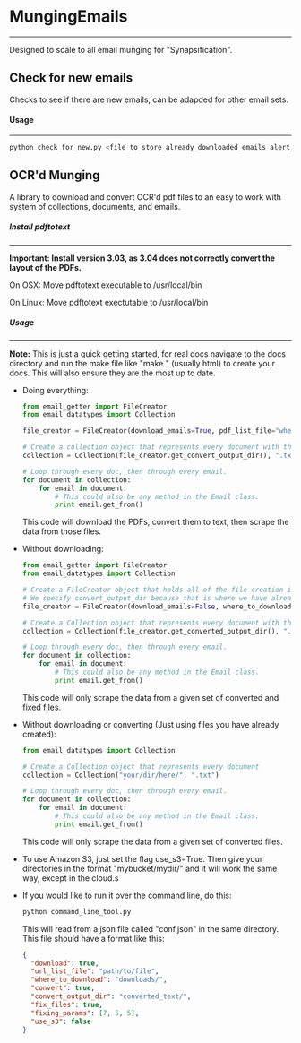# MungingEmails
---------------
Designed to scale to all email munging for "Synapsification".

## Check for new emails
Checks to see if there are new emails, can be adapded for other email sets.
#### Usage
---
```bash
python check_for_new.py <file_to_store_already_downloaded_emails alert_email directory_for_attachment>
```
## OCR'd Munging

A library to download and convert OCR'd pdf files to an easy to work with system of collections, documents, and emails.

##### Install pdftotext
---
**Important: Install version 3.03, as 3.04 does not correctly convert the layout of the PDFs.**

On OSX:
Move pdftotext executable to /usr/local/bin

On Linux:
Move pdftotext exectutable to /usr/local/bin

##### Usage
---
**Note:** This is just a quick getting started, for real docs navigate to the docs directory and run the make file like "make <type>" (usually html) to create your docs. This will also ensure they are the most up to date.

- Doing everything:
    ```python
    from email_getter import FileCreator
    from email_datatypes import Collection

    file_creator = FileCreator(download_emails=True, pdf_list_file="where/the/list/file/is", where_to_download="where/to/download/files", convert=True, convert_output_dir="where/to/store/the/.txts", fix_files=True, fixing_chops=[8, 5, 5])

    # Create a collection object that represents every document with the .txt extension.
    collection = Collection(file_creator.get_convert_output_dir(), ".txt")

    # Loop through every doc, then through every email.
    for document in collection:
        for email in document:
            # This could also be any method in the Email class.
            print email.get_from()
    ```

    This code will download the PDFs, convert them to text, then scrape the data from those files.

- Without downloading:
    ```python
    from email_getter import FileCreator
    from email_datatypes import Collection

    # Create a FileCreator object that holds all of the file creation information.
    # We specify convert_output_dir because that is where we have already stored the converted files.
    file_creator = FileCreator(download_emails=False, where_to_download="where/pdfs/are/stored", convert=True, convert_output_dir="dir_here", fix_files=True, fixing_chops=[8, 5, 5])

    # Create a Collection object that represents every document with the .txt extension.
    collection = Collection(file_creator.get_converted_output_dir(), ".txt")

    # Loop through every doc, then through every email.
    for document in collection:
        for email in document:
            # This could also be any method in the Email class.
            print email.get_from()
    ```

    This code will only scrape the data from a given set of converted and fixed files.

- Without downloading or converting (Just using files you have already created):
    ```python
    from email_datatypes import Collection

    # Create a Collection object that represents every document
    collection = Collection("your/dir/here/", ".txt")

    # Loop through every doc, then through every email.
    for document in collection:
        for email in document:
            # This could also be any method in the Email class.
            print email.get_from()
    ```

    This code will only scrape the data from a given set of converted files.

- To use Amazon S3, just set the flag use_s3=True. Then give your directories in the format "mybucket/mydir/" and it will work the same way, except in the cloud.s

- If you would like to run it over the command line, do this:
    ```bash
    python command_line_tool.py
    ```

    This will read from a json file called "conf.json" in the same directory. This file should have a format like this:

    ```json
    {
      "download": true,
      "url_list_file": "path/to/file",
      "where_to_download": "downloads/",
      "convert": true,
      "convert_output_dir": "converted_text/",
      "fix_files": true,
      "fixing_params": [7, 5, 5],
      "use_s3": false
  }
    ```
